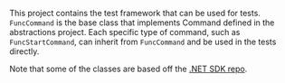 This project contains the test framework that can be used for tests. `FuncCommand` is the base class that implements Command defined in the abstractions project.
Each specific type of command, such as `FuncStartCommand`, can inherit from `FuncCommand` and be used in the tests directly.

Note that some of the classes are based off the [.NET SDK repo](https://github.com/dotnet/sdk).